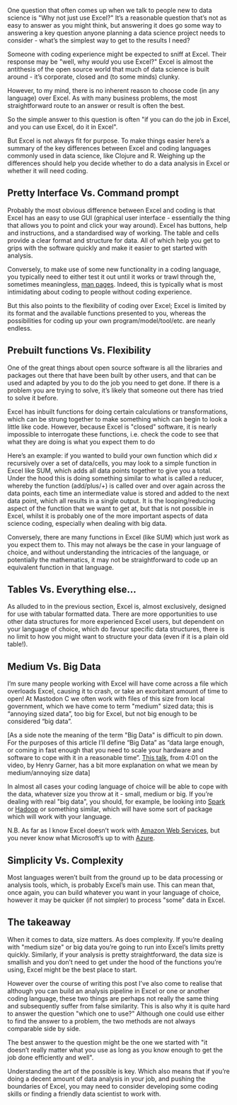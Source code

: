 One question that often comes up when we talk to people new to data science is "Why not just use Excel?"  It’s a reasonable question that’s not as easy to answer as you might think, but answering it does go some way to answering a key question anyone planning a data science project needs to consider - what’s the simplest way to get to the results I need?

Someone with coding experience might be expected to sniff at Excel. Their response may be "well, why *would* you use Excel?" Excel is almost the antithesis of the open source world that much of data science is built around - it’s corporate, closed and (to some minds) clunky.

However, to my mind, there is no inherent reason to choose code (in any language) over Excel. As with many business problems, the most straightforward route to an answer or result is often the best.

So the simple answer to this question is often "if you can do the job in Excel, and you can use Excel, do it in Excel".

But Excel is not always fit for purpose. To make things easier here’s a summary of the key differences between Excel and coding languages commonly used in data science, like Clojure and R. Weighing up the differences should help you decide whether to do a data analysis in Excel or whether it will need coding.

## Pretty Interface Vs. Command prompt

Probably the most obvious difference between Excel and coding is that Excel has an easy to use GUI (graphical user interface - essentially the thing that allows you to point and click your way around). Excel has buttons, help and instructions, and a standardised way of working. The table and cells provide a clear format and structure for data. All of which help you get to grips with the software quickly and make it easier to get started with analysis.

Conversely, to make use of some new functionality in a coding language, you typically need to either test it out until it works or trawl through the, sometimes meaningless, [man pages](https://href.li/?https://en.wikipedia.org/wiki/Man_page). Indeed, this is typically what is most intimidating about coding to people without coding experience.

But this also points to the flexibility of coding over Excel; Excel is limited by its format and the available functions presented to you, whereas the possibilities for coding up your own program/model/tool/etc. are nearly endless.

## Prebuilt functions Vs. Flexibility

One of the great things about open source software is all the libraries and packages out there that have been built by other users, and that can be used and adapted by you to do the job you need to get done. If there is a problem you are trying to solve, it’s likely that someone out there has tried to solve it before.

Excel has inbuilt functions for doing certain calculations or transformations, which can be strung together to make something which can begin to look a little like code. However, because Excel is "closed" software, it is nearly impossible to interrogate these functions, i.e. check the code to see that what they are doing is what you expect them to do

Here’s an example: if you wanted to build your own function which did *x* recursively over a set of data/cells, you may look to a simple function in Excel like SUM, which adds all data points together to give you a total. Under the hood this is doing something similar to what is called a reducer, whereby the function (add/plus/+) is called over and over again across the data points, each time an intermediate value is stored and added to the next data point, which all results in a single output. It is the looping/reducing aspect of the function that we want to get at, but that is not possible in Excel, whilst it is probably one of the more important aspects of data science coding, especially when dealing with big data.

Conversely, there are many functions in Excel (like SUM) which just work as you expect them to. This may not always be the case in your language of choice, and without understanding the intricacies of the language, or potentially the mathematics, it may not be straightforward to code up an equivalent function in that language.

## Tables Vs. Everything else…

As alluded to in the previous section, Excel is, almost exclusively, designed for use with tabular formatted data. There are more opportunities to use other data structures for more experienced Excel users, but dependent on your language of choice, which do favour specific data structures, there is no limit to how you might want to structure your data (even if it is a plain old table!).

## Medium Vs. Big Data

I’m sure many people working with Excel will have come across a file which overloads Excel, causing it to crash, or take an exorbitant amount of time to open! At Mastodon C we often work with files of this size from local government, which we have come to term "medium" sized data; this is “annoying sized data”, too big for Excel, but not big enough to be considered “big data”.

[As a side note the meaning of the term "Big Data" is difficult to pin down. For the purposes of this article I’ll define “Big Data” as “data large enough, or coming in fast enough that you need to scale your hardware and software to cope with it in a reasonable time”. [This talk](https://skillsmatter.com/skillscasts/7243-expressive-parallel-analytics-with-clojure), from 4:01 on the video, by Henry Garner, has a bit more explanation on what we mean by medium/annoying size data]

In almost all cases your coding language of choice will be able to cope with the data, whatever size you throw at it - small, medium or big. If you’re dealing with real "big data", you should, for example, be looking into [Spark](https://href.li/?https://spark.apache.org/) or [Hadoop](https://href.li/?https://hadoop.apache.org/) or something similar, which will have some sort of package which will work with your language.

N.B. As far as I know Excel doesn’t work with [Amazon Web Services](https://href.li/?https://aws.amazon.com/), but you never know what Microsoft’s up to with [Azure](https://href.li/?https://blogs.office.com/en-us/2016/08/03/announcing-the-general-availability-of-the-microsoft-excel-api-to-expand-the-power-of-office-365/).

## Simplicity Vs. Complexity

Most languages weren’t built from the ground up to be data processing or analysis tools, which, is probably Excel’s main use. This can mean that, once again, you can build whatever you want in your language of choice, however it may be quicker (if not simpler) to process "some" data in Excel.

## The takeaway

When it comes to data, size matters. As does complexity. If you’re dealing with "medium size" or big data you’re going to run into Excel’s limits pretty quickly. Similarly, if your analysis is pretty straightforward, the data size is smallish and you don’t need to get under the hood of the functions you’re using, Excel might be the best place to start.

However over the course of writing this post I’ve also come to realise that although you can build an analysis pipeline in Excel or one or another coding language, these two things are perhaps not really the same thing and subsequently suffer from false similarity. This is also why it is quite hard to answer the question "which one to use?" Although one could use either to find the answer to a problem, the two methods are not always comparable side by side.

The best answer to the question might be the one we started with "it doesn’t really matter what you use as long as you know enough to get the job done efficiently and well".

Understanding the art of the possible is key.  Which also means that if you’re doing a decent amount of data analysis in your job, and pushing the boundaries of Excel, you may need to consider developing some coding skills or finding a friendly data scientist to work with.
